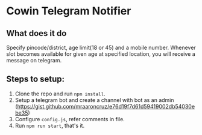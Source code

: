 # Cowin Telegram Notifier

## What does it do
Specify pincode/district, age limit(18 or 45) and a mobile number. Whenever slot becomes available for given age at specified location, you will receive a message on telegram.

## Steps to setup:

1. Clone the repo and run `npm install`.
2. Setup a telegram bot and create a channel with bot as an admin (https://gist.github.com/mraaroncruz/e76d19f7d61d59419002db54030ebe35)
3. Configure `config.js`, refer comments in file.
4. Run `npm run start`, that's it.
